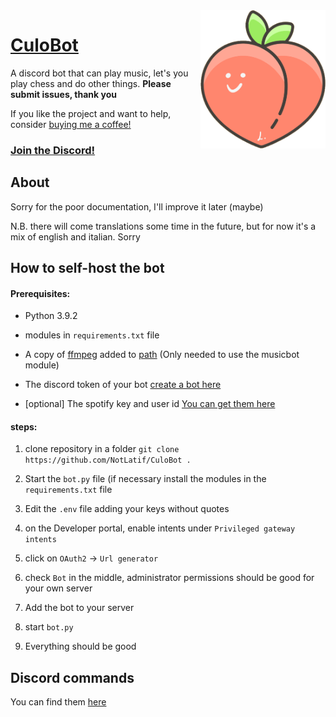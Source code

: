 <img  align="right"  src="botFiles/src/logo.png"  width="200px">

# [CuloBot](https://culobot.notlatif.com)

A discord bot that can play music, let's you play chess and do other things.
**Please submit issues, thank you**

If you like the project and want to help, consider [buying me a coffee!](https://www.buymeacoffee.com/CuloBot)


### [Join the Discord!](https://discord.com/invite/YTvn5Zwc5R)



  

## About

Sorry for the poor documentation, I'll improve it later (maybe)

N.B. there will come translations some time in the future, but for now it's a mix of english and italian. Sorry


## How to self-host the bot


#### Prerequisites:

- Python 3.9.2
  
- modules in `requirements.txt` file
- A copy of [ffmpeg](https://ffmpeg.org) added to [path](https://www.thewindowsclub.com/how-to-install-ffmpeg-on-windows-10) (Only needed to use the musicbot module)

- The discord token of your bot [create a bot here](https://discord.com/developers/applications)

- [optional] The spotify key and user id [You can get them here](https://developer.spotify.com/dashboard/applications)

  

#### steps:

1. clone repository in a folder `git clone https://github.com/NotLatif/CuloBot .`

1. Start the `bot.py` file (if necessary install the modules in the `requirements.txt` file

1. Edit the `.env` file adding your keys without quotes

1. on the Developer portal, enable intents under `Privileged gateway intents`

1. click on `OAuth2` -> `Url generator`

1. check `Bot` in the middle, administrator permissions should be good for your own server

1. Add the bot to your server

1. start `bot.py`

1. Everything should be good

  

## Discord commands

You can find them [here](https://culobot.notlatif.com/#commands)
